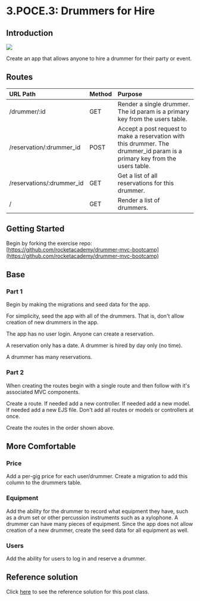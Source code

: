 # 3.POCE.3: Drummers for Hire

## Introduction

![](../../.gitbook/assets/shutterstock_740713477.webp)

Create an app that allows anyone to hire a drummer for their party or event.

## Routes

| URL Path                  | Method | Purpose                                                                                                                    |
| :------------------------ | :----- | :------------------------------------------------------------------------------------------------------------------------- |
| /drummer/:id              | GET    | Render a single drummer. The id param is a primary key from the users table.                                               |
| /reservation/:drummer_id  | POST   | Accept a post request to make a reservation with this drummer. The drummer_id param is a primary key from the users table. |
| /reservations/:drummer_id | GET    | Get a list of all reservations for this drummer.                                                                           |
| /                         | GET    | Render a list of drummers.                                                                                                 |

## Getting Started

Begin by forking the exercise repo: [https://github.com/rocketacademy/drummer-mvc-bootcamp](https://github.com/rocketacademy/drummer-mvc-bootcamp)

## Base

### Part 1

Begin by making the migrations and seed data for the app.

For simplicity, seed the app with all of the drummers. That is, don't allow creation of new drummers in the app.

The app has no user login. Anyone can create a reservation.

A reservation only has a date. A drummer is hired by day only \(no time\).

A drummer has many reservations.

### Part 2

When creating the routes begin with a single route and then follow with it's associated MVC components.

Create a route. If needed add a new controller. If needed add a new model. If needed add a new EJS file. Don't add all routes or models or controllers at once.

Create the routes in the order shown above.

## More Comfortable

### Price

Add a per-gig price for each user/drummer. Create a migration to add this column to the drummers table.

### Equipment

Add the ability for the drummer to record what equipment they have, such as a drum set or other percussion instruments such as a xylophone. A drummer can have many pieces of equipment. Since the app does not allow creation of a new drummer, create the seed data for all equipment as well.

### Users

Add the ability for users to log in and reserve a drummer.

## Reference solution

Click [here](https://github.com/rocketacademy/drummer-mvc-bootcamp/tree/solution) to see the reference solution for this post class.
